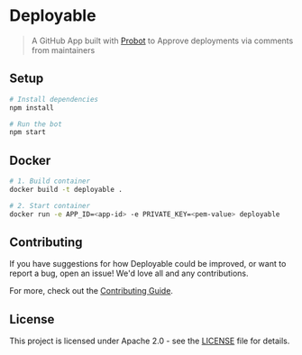 # Deployable

> A GitHub App built with [Probot](https://github.com/probot/probot) to Approve deployments via comments from maintainers

## Setup

```sh
# Install dependencies
npm install

# Run the bot
npm start
```

## Docker

```sh
# 1. Build container
docker build -t deployable .

# 2. Start container
docker run -e APP_ID=<app-id> -e PRIVATE_KEY=<pem-value> deployable
```

## Contributing

If you have suggestions for how Deployable could be improved, or want to report a bug, open an issue! We'd love all and any contributions.

For more, check out the [Contributing Guide](CONTRIBUTING.md).

## License

This project is licensed under Apache 2.0 - see the [LICENSE](LICENSE) file for
details.
